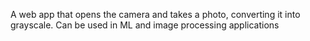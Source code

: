 A web app that opens the camera and takes a photo, converting it into grayscale. Can be used in ML and image processing applications

